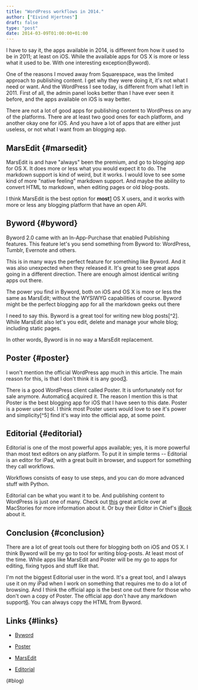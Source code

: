 ```yaml
---
title: "WordPress workflows in 2014."
author: ["Eivind Hjertnes"]
draft: false
type: "post"
date: 2014-03-09T01:00:00+01:00
---
```


I have to say it, the apps available in 2014, is different from how it
used to be in 2011; at least on iOS. While the available apps for OS X
is more or less what it used to be. With one interesting
exception(Byword).

One of the reasons I moved away from Squarespace, was the limited
approach to publishing content. I get why they were doing it, it's not
what I need or want. And the WordPress I see today, is different from
what I left in 2011. First of all, the admin panel looks better than I
have ever seen it before, and the apps available on iOS is way better.

There are not a lot of good apps for publishing content to WordPress on
any of the platforms. There are at least two good ones for each
platform, and another okay one for iOS. And you have a lot of apps that
are either just useless, or not what I want from an blogging app.


## MarsEdit {#marsedit}

MarsEdit is and have "always" been the premium, and go to blogging app
for OS X. It does more or less what you would expect it to do. The
markdown support is kind of weird, but it works. I would love to see
some kind of more "native feeling" markdown support. And maybe the
ability to convert HTML to markdown, when editing pages or old
blog-posts.

I think MarsEdit is the best option for
**most**[1](http://www.macstories.net/stories/editorial-for-ipad-review)
OS X users, and it works with more or less any blogging platform that
have an open API.


## Byword {#byword}

Byword 2.0 came with an In-App-Purchase that enabled Publishing
features. This feature let's you send something from Byword to:
WordPress, Tumblr, Evernote and others.

This is in many ways the perfect feature for something like Byword. And
it was also unexpected when they released it. It's great to see great
apps going in a different direction. There are enough almost identical
writing apps out there.

The power you find in Byword, both on iOS and OS X is more or less the
same as MarsEdit; without the WYSIWYG capabilities of course. Byword
might be the perfect blogging app for all the markdown geeks out there

I need to say this. Byword is a great tool for writing new blog
posts[^2]. While MarsEdit also let's you edit, delete and manage your
whole blog; including static pages.

In other words, Byword is in no way a MarsEdit replacement.


## Poster {#poster}

I won't mention the official WordPress app much in this article. The
main reason for this, is that I don't think it is any
good[3](http://bywordapp.com).

There is a good WordPress client called Poster. It is unfortunately not
for sale anymore. Automatic[4](http://www.tomwitkin.com/projects/)
acquired it. The reason I mention this is that Poster is the best
blogging app for iOS that I have seen to this date. Poster is a power
user tool. I think most Poster users would love to see it's power and
simplicity[^5] find it's way into the official app, at some point.


## Editorial {#editorial}

Editorial is one of the most powerful apps available; yes, it is more
powerful than most text editors on any platform. To put it in simple
terms -- Editorial is an editor for iPad, with a great built in browser,
and support for something they call workflows.

Workflows consists of easy to use steps, and you can do more advanced
stuff with Python.

Editorial can be what you want it to be. And publishing content to
WordPress is just one of many. Check out
[this](http://www.macstories.net/stories/editorial-for-ipad-review)
great article over at MacStories for more information about it. Or buy
their Editor in Chief's
[iBook](https://itunes.apple.com/us/book/writing-on-ipad-text-automation/id697865620?mt=11&ign-mpt=uo=4)
about it.


## Conclusion {#conclusion}

There are a lot of great tools out there for blogging both on iOS and OS
X. I think Byword will be my go to tool for writing blog-posts. At least
most of the time. While apps like MarsEdit and Poster will be my go to
apps for editing, fixing typos and stuff like that.

I'm not the biggest Editorial user in the word. It's a great tool, and I
always use it on my iPad when I work on something that requires me to do
a lot of browsing. And I think the official app is the best one out
there for those who don't own a copy of Poster. The official app don't
have any markdown support[6](http://omz-software.com/editorial/). You
can always copy the HTML from Byword.


## Links {#links}

-   [Byword](http://bywordapp.com)

-   [Poster](http://www.tomwitkin.com/projects/)

-   [MarsEdit](http://www.red-sweater.com/marsedit/)

-   [Editorial](http://omz-software.com/editorial/)

(#blog)
